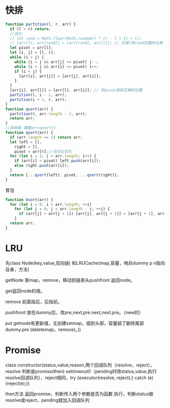 # 快排

```js
function partition(l, r, arr) {
  if (l > r) return;
  //优化
  // let rand = Math.floor(Math.random() * (r - l + 1) + l);
  // [arr[l], arr[rand]] = [arr[rand], arr[l]]; // 交换l和rand位置的元素
  let pivot = arr[l];
  let [i, j] = [l, r];
  while (i < j) {
    while (i < j && arr[j] >= pivot) j--;
    while (i < j && arr[i] <= pivot) i++;
    if (i < j) {
      [arr[i], arr[j]] = [arr[j], arr[i]];
    }
  }
  [arr[i], arr[l]] = [arr[l], arr[i]]; // 将pivot放到正确的位置
  partition(l, i - 1, arr);
  partition(i + 1, r, arr);
}
function qsort(arr) {
  partition(0, arr.length - 1, arr);
  return arr;
}
//简单版 需要arr=qsort()
function qsort(arr) {
  if (arr.length <= 1) return arr;
  let left = [],
    right = [],
    pivot = arr[0];//也可以优化
  for (let i = 1; i < arr.length; i++) {
    if (arr[i] < pivot) left.push(arr[i]);
    else right.push(arr[i]);
  }
  return [...qsort(left), pivot, ...qsort(right)];
}
```

冒泡

```js
function bsort(arr) {
  for (let i = 0; i < arr.length; ++i)
    for (let j = 0; j < arr.length - i; ++j) {
      if (arr[j] > arr[j + 1]) [arr[j], arr[j + 1]] = [arr[j + 1], arr[j]];
    }
  return arr;
}
```

# LRU

先class Node(key,value,双向链) 和LRUCache(map,容量，哨兵dummy p n指向自身，方法(

getNode 查map，remove，移动到链表头pushfront  返回node。

get返回node的值。

remove 前面指后，后指前。

pushfront 放在dummy后，改pre,next,pre.next,next.pre。（new的）

put getnode有更新值，无创建setmap，插到头部，容量超了删除尾部dummy.pre (deletemap，remove)。))

# Promise

class constructor(status,value,reason,两个回调队列（resolve，reject），resolve 判断是promise(then) settimeout0（pending时改status,value,执行resolve回调队列），reject相同，try {executor(resolve, reject);} catch (e) {reject(e);}) 

then方法 返回promise，判断传入两个参数是否为函数 执行，判断status做resolve或reject，pending就加入回调队列

# 

